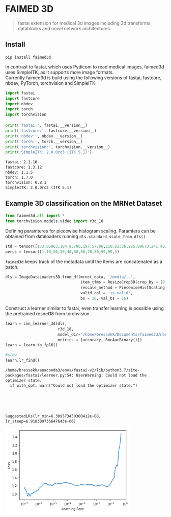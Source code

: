 # FAIMED 3D
> fastai extension for medical 3d images including 3d transforms, datablocks and novel network architectures. 


## Install

`pip install faimed3d`

In contrast to fastai, which uses Pydicom to read medical images, faimed3d uses SimpleITK, as it supports more image formats.  
Currently faimed3d is build using the following versions of fastai, fastcore, nbdev, PyTorch, torchvision and SimpleITK

```python
import fastai
import fastcore
import nbdev
import torch
import torchvision

print('fastai:', fastai.__version__)
print('fastcore:', fastcore.__version__)
print('nbdev:', nbdev.__version__)
print('torch:', torch.__version__)
print('torchvision:', torchvision.__version__)
print('SimpleITK: 2.0.0rc3 (ITK 5.1)')
```

    fastai: 2.1.10
    fastcore: 1.3.12
    nbdev: 1.1.5
    torch: 1.7.0
    torchvision: 0.8.1
    SimpleITK: 2.0.0rc3 (ITK 5.1)


## Example 3D classification on the MRNet Dataset

```python
from faimed3d.all import *
from torchvision.models.video import r3d_18
```

Defining paramteres for piecewise histogram scaling. Paramters can be obtained from dataloaders running `dls.standard_scale_from_dls()`

```python
std = tensor([173.06963,184.85706,197.57706,210.63336,225.09673,241.43134,260.64816,285.0106,320.0079,386.4354,562.08795])
percs = tensor([1,10,20,30,40,50,60,70,80,90,99,])
```

`faimed3d` keeps track of the metadata until the items are concatenated as a batch. 

```python
dls = ImageDataLoaders3D.from_df(mrnet_data, '/media/..',
                                 item_tfms = ResizeCrop3D(crop_by = (0., 0.1, 0.1), resize_to = (20, 112, 112), perc_crop = True),
                                 rescale_method = PiecewiseHistScaling(percs, std),
                                 valid_col = 'is_valid',
                                 bs = 16, val_bs = 16)
```

Construct a learner similar to fastai, even transfer learning is possible using the pretrained resnet18 from torchvision.

```python
learn = cnn_learner_3d(dls, 
                       r3d_18,  
                       model_dir='/home/bressekk/Documents/faimed3d/nbs', 
                       metrics = [accuracy, RocAucBinary()])
learn = learn.to_fp16()
```

```python
#slow
learn.lr_find()
```





    /home/bressekk/anaconda3/envs/fastai-v2/lib/python3.7/site-packages/fastai/learner.py:54: UserWarning: Could not load the optimizer state.
      if with_opt: warn("Could not load the optimizer state.")





    SuggestedLRs(lr_min=6.309573450380412e-08, lr_steep=6.918309736647643e-06)




![png](docs/images/output_12_3.png)

